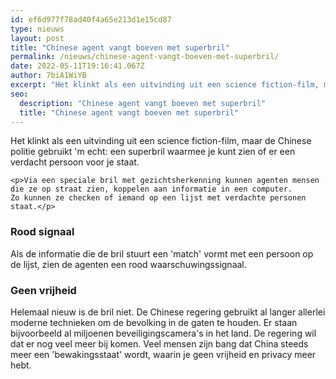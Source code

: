 ```yaml
---
id: ef6d977f78ad40f4a65e213d1e15cd87
type: nieuws
layout: post
title: "Chinese agent vangt boeven met superbril"
permalink: /nieuws/chinese-agent-vangt-boeven-met-superbril/
date: 2022-05-11T19:16:41.067Z
author: 7biA1WiYB
excerpt: "Het klinkt als een uitvinding uit een science fiction-film, maar de Chinese politie gebruikt 'm echt: een superbril waarmee je kunt zien of er een verdacht persoon voor je staat.  "
seo:
  description: "Chinese agent vangt boeven met superbril"
  title: "Chinese agent vangt boeven met superbril"
---
```

Het klinkt als een uitvinding uit een science fiction-film, maar de Chinese politie gebruikt 'm echt: een superbril waarmee je kunt zien of er een verdacht persoon voor je staat.  

    <p>Via een speciale bril met gezichtsherkenning kunnen agenten mensen die ze op straat zien, koppelen aan informatie in een computer. Zo kunnen ze checken of iemand op een lijst met verdachte personen staat.</p>
<h3>Rood signaal</h3>
<p>Als de informatie die de bril stuurt een 'match' vormt met een persoon op de lijst, zien de agenten een rood waarschuwingssignaal. </p>
<h3>Geen vrijheid</h3>
<p>Helemaal nieuw is de bril niet. De Chinese regering gebruikt al langer allerlei moderne technieken om de bevolking in de gaten te houden. Er staan bijvoorbeeld al miljoenen beveiligingscamera's in het land. De regering wil dat er nog veel meer bij komen. Veel mensen zijn bang dat China steeds meer een 'bewakingsstaat' wordt, waarin je geen vrijheid en privacy meer hebt.</p>  
